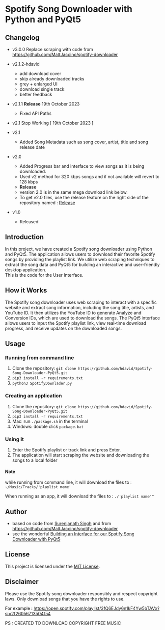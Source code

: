 # Spotify Song Downloader with Python and PyQt5

## Changelog

- v3.0.0 Replace scraping with code from https://github.com/MattJaccino/spotify-downloader

- v2.1.2-hdavid
  - add download cover
  - skip already downloaded tracks
  - grey + enlarged UI
  - download single track
  - better feedback

- v2.1.1 **Release** 19th October 2023
  - Fixed API Paths
  
- v2.1 Stop Working [ 19th October 2023 ]
  
- v2.1 
  - Added Song Metadata such as song cover, artist, title and song release date
    
- v2.0
  - Added Progress bar and interface to view songs as it is being downloaded.
  - Used v2 method for 320 kbps songs and if not available will revert to 128 kbps
  - **Release**
  - version 2.0 is in the same mega download link below.
  - To get v2.0 files, use the release feature on the right side of the repository named : [Release](https://github.com/surenjanath/Spotify-Song-Downloader-PyQt5/releases/tag/SpotifyDownloader2.0)
    
- v1.0
  - Released
  
## Introduction

In this project, we have created a Spotify song downloader using Python and PyQt5. The application allows users to download their favorite Spotify songs by providing the playlist link. We utilize web scraping techniques to extract the song data and PyQt5 for building an interactive and user-friendly desktop application.<br>
This is the code for the User Interface.<br>


## How it Works

The Spotify song downloader uses web scraping to interact with a specific website and extract song information, including the song title, artists, and YouTube ID. It then utilizes the YouTube ID to generate Analyze and Conversion IDs, which are used to download the songs. The PyQt5 interface allows users to input the Spotify playlist link, view real-time download progress, and receive updates on the downloaded songs.

  
## Usage
###  Running from command line 

1. Clone the repository: `git clone https://github.com/hdavid/Spotify-Song-Downloader-PyQt5.git`
2. `pip3 install -r requirements.txt`
3. `python3 SpotifyDownlader.py`


###  Creating an application 

1. Clone the repository: `git clone https://github.com/hdavid/Spotify-Song-Downloader-PyQt5.git`
2. `pip3 install -r requirements.txt`
3. Mac: run `./package.sh` in the terminal
3. Windows: double click `package.bat`


### Using it
1. Enter the Spotify playlist or track link and press Enter.
2. The application will start scraping the website and downloading the songs to a local folder

#### Note
while running from command line, it will download the files to : `~/Music/Tracks/'playlist name'`

When running as an app, it will download the files to : `./'playlist name'"`



## Author

- based on code from [Surenjanath Singh](https://github.com/surenjanath) and from https://github.com/MattJaccino/spotify-downloader
- see the wonderful [Building an Interface for our Spotify Song Downloader with PyQt5](https://surenjanath.medium.com/building-an-interface-for-our-spotify-song-downloader-with-pyqt5-fa0442909be9)

## License

This project is licensed under the [MIT License](LICENSE).

## Disclaimer

Please use the Spotify song downloader responsibly and respect copyright laws. Only download songs that you have the rights to use.

For example : https://open.spotify.com/playlist/3fQ6EJdy6n1kF4Yw5bTAVx?si=2f26056713504154

PS : CREATED TO DOWNLOAD COPYRIGHT FREE MUSIC
